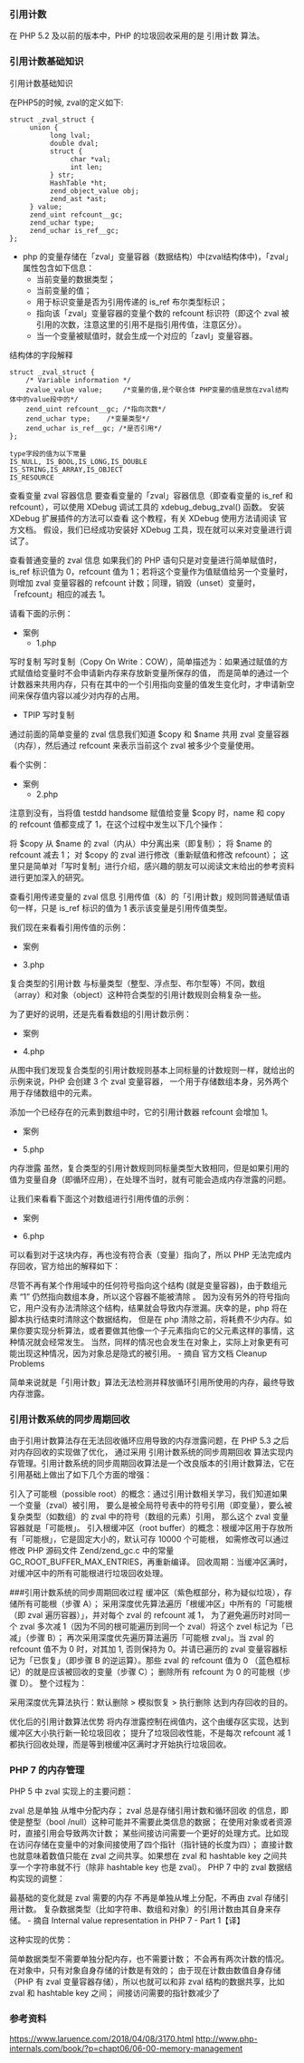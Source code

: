 ### 引用计数
在 PHP 5.2 及以前的版本中，PHP 的垃圾回收采用的是 引用计数 算法。

### 引用计数基础知识
引用计数基础知识

在PHP5的时候, zval的定义如下:

    struct _zval_struct {
         union {
              long lval;
              double dval;
              struct {
                   char *val;
                   int len;
              } str;
              HashTable *ht;
              zend_object_value obj;
              zend_ast *ast;
         } value;
         zend_uint refcount__gc;
         zend_uchar type;
         zend_uchar is_ref__gc;
    };

+ php 的变量存储在「zval」变量容器（数据结构）中(zval结构体中)，「zval」属性包含如下信息：
    * 当前变量的数据类型；
    * 当前变量的值；
    * 用于标识变量是否为引用传递的 is_ref 布尔类型标识；
    * 指向该「zval」变量容器的变量个数的 refcount 标识符（即这个 zval 被引用的次数，注意这里的引用不是指引用传值，注意区分）。
    * 当一个变量被赋值时，就会生成一个对应的「zavl」变量容器。
    
结构体的字段解释

    struct _zval_struct {
        /* Variable information */
        zvalue_value value;		/*变量的值,是个联合体 PHP变量的值是放在zval结构体中的value段中的*/
        zend_uint refcount__gc; /*指向次数*/
        zend_uchar type;	/*变量类型*/
        zend_uchar is_ref__gc; /*是否引用*/
    };
    
    type字段的值为以下常量
    IS_NULL, IS_BOOL,IS_LONG,IS_DOUBLE
    IS_STRING,IS_ARRAY,IS_OBJECT
    IS_RESOURCE



查看变量 zval 容器信息
要查看变量的「zval」容器信息（即查看变量的 is_ref 和 refcount），可以使用 XDebug 调试工具的 xdebug_debug_zval() 函数。
安装 XDebug 扩展插件的方法可以查看 这个教程，有关 XDebug 使用方法请阅读 官方文档。
假设，我们已经成功安装好 XDebug 工具，现在就可以来对变量进行调试了。

查看普通变量的 zval 信息
如果我们的 PHP 语句只是对变量进行简单赋值时，is_ref 标识值为 0，refcount 值为 1；若将这个变量作为值赋值给另一个变量时，
则增加 zval 变量容器的 refcount 计数；同理，销毁（unset）变量时，「refcount」相应的减去 1。

请看下面的示例：
+  案例
   * 1.php
   
写时复制
写时复制（Copy On Write：COW），简单描述为：如果通过赋值的方式赋值给变量时不会申请新内存来存放新变量所保存的值，
而是简单的通过一个计数器来共用内存，只有在其中的一个引用指向变量的值发生变化时，才申请新空间来保存值内容以减少对内存的占用。
 - TPIP 写时复制

通过前面的简单变量的 zval 信息我们知道 \$copy 和 \$name 共用 zval 变量容器（内存），然后通过 refcount 来表示当前这个 zval 被多少个变量使用。

看个实例：
+  案例
   * 2.php
   
注意到没有，当将值 testdd handsome 赋值给变量 \$copy 时，name 和 copy 的 refcount 值都变成了 1，在这个过程中发生以下几个操作：

将 \$copy 从 \$name 的 zval（内从）中分离出来（即复制）；
将 \$name 的 refcount 减去 1；
对 \$copy 的 zval 进行修改（重新赋值和修改 refcount）；
这里只是简单对「写时复制」进行介绍，感兴趣的朋友可以阅读文末给出的参考资料进行更加深入的研究。

查看引用传递变量的 zval 信息
引用传值（&）的「引用计数」规则同普通赋值语句一样，只是 is_ref 标识的值为 1 表示该变量是引用传值类型。

我们现在来看看引用传值的示例：
+  案例
  * 3.php
  
复合类型的引用计数
与标量类型（整型、浮点型、布尔型等）不同，数组（array）和对象（object）这种符合类型的引用计数规则会稍复杂一些。

为了更好的说明，还是先看看数组的引用计数示例：  
+  案例
  * 4.php
  
从图中我们发现复合类型的引用计数规则基本上同标量的计数规则一样，就给出的示例来说，PHP 会创建 3 个 zval 变量容器，
一个用于存储数组本身，另外两个用于存储数组中的元素。

添加一个已经存在的元素到数组中时，它的引用计数器 refcount 会增加 1。
+  案例
  * 5.php
  
内存泄露
虽然，复合类型的引用计数规则同标量类型大致相同，但是如果引用的值为变量自身（即循环应用），在处理不当时，就有可能会造成内存泄露的问题。

让我们来看看下面这个对数组进行引用传值的示例：  
+  案例
  * 6.php
  
  可以看到对于这块内存，再也没有符合表（变量）指向了，所以 PHP 无法完成内存回收，官方给出的解释如下：
  
  尽管不再有某个作用域中的任何符号指向这个结构 (就是变量容器)，由于数组元素 “1” 仍然指向数组本身，所以这个容器不能被清除 。
  因为没有另外的符号指向它，用户没有办法清除这个结构，结果就会导致内存泄漏。庆幸的是，php 将在脚本执行结束时清除这个数据结构，
  但是在 php 清除之前，将耗费不少内存。如果你要实现分析算法，或者要做其他像一个子元素指向它的父元素这样的事情，这种情况就会经常发生。
  当然，同样的情况也会发生在对象上，实际上对象更有可能出现这种情况，因为对象总是隐式的被引用。 - 摘自 官方文档 Cleanup Problems
  
  简单来说就是「引用计数」算法无法检测并释放循环引用所使用的内存，最终导致内存泄露。
  
  ### 引用计数系统的同步周期回收
  由于引用计数算法存在无法回收循环应用导致的内存泄露问题，在 PHP 5.3 之后对内存回收的实现做了优化，
  通过采用 引用计数系统的同步周期回收 算法实现内存管理。引用计数系统的同步周期回收算法是一个改良版本的引用计数算法，它在引用基础上做出了如下几个方面的增强：
  
  引入了可能根（possible root）的概念：通过引用计数相关学习，我们知道如果一个变量（zval）被引用，
  要么是被全局符号表中的符号引用（即变量），要么被复杂类型（如数组）的 zval 中的符号（数组的元素）引用，
  那么这个 zval 变量容器就是「可能根」。
  引入根缓冲区（root buffer）的概念：根缓冲区用于存放所有「可能根」，它是固定大小的，默认可存 10000 个可能根，
  如需修改可以通过修改 PHP 源码文件 Zend/zend_gc.c 中的常量 GC_ROOT_BUFFER_MAX_ENTRIES，再重新编译。
  回收周期：当缓冲区满时，对缓冲区中的所有可能根进行垃圾回收处理。
  
  ###引用计数系统的同步周期回收过程
  缓冲区（紫色框部分，称为疑似垃圾），存储所有可能根（步骤 A）；
  采用深度优先算法遍历「根缓冲区」中所有的「可能根（即 zval 遍历容器）」，并对每个 zval 的 refcount 减 1，
  为了避免遍历时对同一个 zval 多次减 1（因为不同的根可能遍历到同一个 zval）将这个 zvel 标记为「已减」（步骤 B）；
  再次采用深度优先遍历算法遍历「可能根 zval」。当 zval 的 refcount 值不为 0 时，对其加 1, 
  否则保持为 0。并请已遍历的 zval 变量容器标记为「已恢复」（即步骤 B 的逆运算）。那些 zval 的 refcount 值为 0 （蓝色框标记）的就是应该被回收的变量（步骤 C）；
  删除所有 refcount 为 0 的可能根（步骤 D）。
  整个过程为：
  
  采用深度优先算法执行：默认删除 > 模拟恢复 > 执行删除 达到内存回收的目的。
  
  优化后的引用计数算法优势
  将内存泄露控制在阀值内，这个由缓存区实现，达到缓冲区大小执行新一轮垃圾回收；
  提升了垃圾回收性能，不是每次 refcount 减 1 都执行回收处理，而是等到根缓冲区满时才开始执行垃圾回收。
  
### PHP 7 的内存管理
  PHP 5 中 zval 实现上的主要问题：
  
  zval 总是单独 从堆中分配内存；
  zval 总是存储引用计数和循环回收 的信息，即使是整型（bool /null）这种可能并不需要此类信息的数据；
  在使用对象或者资源时，直接引用会导致两次计数；
  某些间接访问需要一个更好的处理方式。比如现在访问存储在变量中的对象间接使用了四个指针（指针链的长度为四）；
  直接计数也就意味着数值只能在 zval 之间共享。如果想在 zval 和 hashtable key 之间共享一个字符串就不行（除非 hashtable key 也是 zval）。
  PHP 7 中的 zval 数据结构实现的调整：
  
  最基础的变化就是 zval 需要的内存 不再是单独从堆上分配，不再由 zval 存储引用计数。
  复杂数据类型（比如字符串、数组和对象）的引用计数由其自身来存储。 - 摘自 Internal value representation in PHP 7 - Part 1【译】
  
  这种实现的优势：
  
  简单数据类型不需要单独分配内存，也不需要计数；
  不会再有两次计数的情况。在对象中，只有对象自身存储的计数是有效的；
  由于现在计数由数值自身存储（PHP 有 zval 变量容器存储），所以也就可以和非 zval 结构的数据共享，比如 zval 和 hashtable key 之间；
  间接访问需要的指针数减少了
  
### 参考资料
https://www.laruence.com/2018/04/08/3170.html
http://www.php-internals.com/book/?p=chapt06/06-00-memory-management

  
  
  



